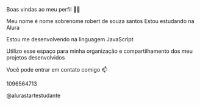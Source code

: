 Boas vindas ao meu perfil 💙💙

Meu nome é nome sobrenome
robert de souza santos
Estou estudando na Alura

Estou me desenvolvendo na linguagem JavaScript

Utilizo esse espaço para minha organização e compartilhamento dos meu projetos desenvolvidos

Você pode entrar em contato comigo 📫

1096564713

@alurastartestudante
